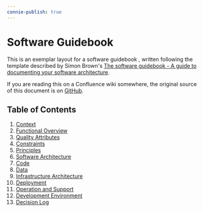 ```yaml
---
connie-publish: true
---
```


# Software Guidebook

This is an exemplar layout for a software guidebook , written following the template described by Simon
Brown's [The software guidebook - A guide to documenting your software architecture](https://leanpub.com/documenting-software-architecture).

If you are reading this on a Confluence wiki somewhere, the original source of this document is on [GitHub](https://github.com/jimmcslim/software-guidebook-exemplar/blob/main/docs/guidebook/README.md).

## Table of Contents

1. [Context](./01-context/README.md)
1. [Functional Overview](./02-functional-overview/README.md)
1. [Quality Attributes](./03-quality-attributes/README.md)
1. [Constraints](./04-constraints/README.md)
1. [Principles](./05-principles/README.md)
1. [Software Architecture](./06-software-architecture/README.md)
1. [Code](./07-code/README.md)
1. [Data](./08-data/README.md)
1. [Infrastructure Architecture](./09-infrastructure-architecture/README.md)
1. [Deployment](./10-deployment/README.md)
1. [Operation and Support](./11-operation-and-support/README.md)
1. [Development Environment](./12-development-environment/README.md)
1. [Decision Log](./13-decision-log/README.md)
